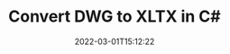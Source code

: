 ---
############################# Static ############################
layout: "auto-gen-conversion"
date: 2022-03-01T15:12:22
draft: false
otherformats: doc docm docx dot dotm dotx fodp htm html mht mhtml odp odt otp pot potm potx pps ppsm ppsx ppt pptm pptx rtf
breadcrumb: DWG to XLTX in C#

############################# Head ############################
head_title: "DWG to XLTX Converter in C#"
head_description: "Convert DWG to XLTX in .NET using a few lines of code. Use the GroupDocs Document Conversion API to convert over 160 file formats."

############################# Header ############################
title: "Convert DWG to XLTX in C#"
description: "DWG to XLTX conversion with a few lines of .NET code"
bg_image: "https://cms.admin.containerize.com/templates/aspose/App_Themes/V3/images/bg/header1.png"
bg_overlay: false
button:
    enable: true

############################# SubMenu ############################
submenu:
    enable: true

    left:
        img_alt: "GroupDocs.Conversion for .NET"
        image: "https://cms.admin.containerize.com/templates/groupdocs/images/product-logos/90x90-noborder/groupdocs-conversion-net.png"
        product: "GroupDocs.Conversion"
        platform: ".NET"

    

############################# About ############################
about:
    enable: true
    title: "About GroupDocs.Conversion для .NET API"
    content: |
        [GroupDocs.Conversion for .NET](https://products.groupdocs.com/conversion/net/) can be used to convert Microsoft Word, Excel, PowerPoint, PDF, Visio and other formats. GroupDocs.Conversion is a standalone API that is suitable for back-end and internal systems where high performance is required. It does not depend on any software such as Microsoft or Open Office.
    

overview:
    enable: true
    content: |
        Convert your DWG files to XLTX in .NET easily. You can use just a couple of C# code lines in any platform of your choice like - Windows, Linux, macOS.
        You can try DWG to XLTX conversion for free and evaluate conversion results quality.
        Along with simple file conversion scenarios you can try more advanced options for loading source DWG file and for saving output XLTX result. 
        
        For example, for the source DWG file you may use the following load options:

        * auto-detect file format;
        * specify password for protected files (if file format supports it);
        * replace missing fonts to preserve document appearance.
        
        There are also advanced convert options for the XLTX file:

        * convert specific document page or page range;
        * add a watermark to the converted XLTX file.

        Once conversion is completed you can save your XLTX file to the local file path or any third-party storage like FTP, Amazon S3, Google Drive, Dropbox etc.
        Please note - to convert DWG to XLTX there is no need for any additional software installed - like MS Office, Open Office, Adobe Acrobat Reader etc. 


############################# Steps ############################
steps:
    enable: true
    title_left: "Steps to convert DWG to XLTX in C#"
    content_left: |
        [GroupDocs.Conversion](https://products.groupdocs.com/conversion/net/) makes it easy for developers to convert a DWG file to XLTX with a few lines of code.

        * Create an instance of the Converter class and provide the file DWG with the full path
        * Create and set ConvertOptions for XLTX type.
        * Call the Converter.Convert method and pass the full path and format (XLTX) as a parameter
        
    title_right: "System Requirements"
    content_right: |
        Basic conversion with GroupDocs.Conversion for .NET can be done in just a few simple steps. Our APIs are supported on all major platforms and operating systems. Before executing the code below, make sure you have the following prerequisites installed on your system.

        * Operating systems: Microsoft Windows, Linux, MacOS
        * Development environments: Microsoft Visual Studio, Xamarin, MonoDevelop
        * Frameworks: .NET Framework, .NET Standard, .NET Core, Mono
        * Get the latest GroupDocs.Conversion for .NET from [Nuget](https://www.nuget.org/packages/groupdocs.conversion)
        
    code: |
        ```cs
        // Load DWG file
        var converter = new GroupDocs.Conversion.Converter("template.dwg");
        // Set conversion parameters for XLTX format
        var convertOptions = converter.GetPossibleConversions()["xltx"].ConvertOptions;
        // Convert to XLTX format
        converter.Convert("output.xltx", convertOptions);        
        ```
        
demos:
    enable: true
    title: "DWG to XLTX Live Demo"
    content: |
       Convert DWG to XLTX now by visiting the [GroupDocs.Conversion App](https://products.groupdocs.app/conversion/family) website. Online demo has the following advantages
          

more_formats:
    enable: true
    title: "Other supported transformations DWG"
    content: "You can also convert DWG to many other file formats. Please see the list below."
       
       
back_to_top:
    enable: true
---
